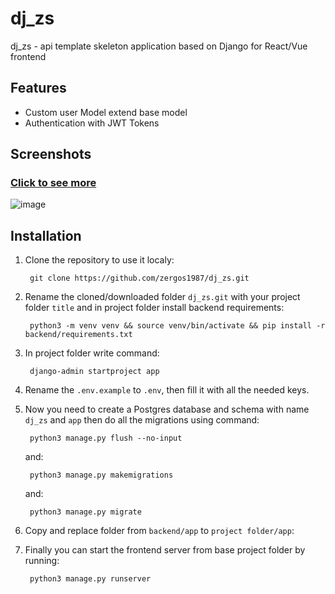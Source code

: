 # dj_zs

dj_zs - api template skeleton application based on Django for React/Vue frontend

## Features

- Custom user Model extend base model
- Authentication with JWT Tokens

## Screenshots

### [Click to see more](https://github.com/zergos1987/dj_zs/backend/app/media/screenshots)
![image](https://github.com/zergos1987/dj_zs/backend/app/media/screenshots/01.png)

## Installation

1. Clone the repository to use it localy:

        git clone https://github.com/zergos1987/dj_zs.git

2. Rename the cloned/downloaded folder `dj_zs.git` with your project folder `title` and in project folder install backend requirements:

        python3 -m venv venv && source venv/bin/activate && pip install -r backend/requirements.txt
        
3. In project folder write command:

        django-admin startproject app

4. Rename the `.env.example` to `.env`, then fill it with all the needed keys. 


5. Now you need to create a Postgres database and schema with name `dj_zs` and `app` then do all the migrations using command:

        python3 manage.py flush --no-input

    and:

        python3 manage.py makemigrations

    and:

        python3 manage.py migrate

6. Copy and replace folder from `backend/app` to `project folder/app`:


7. Finally you can start the frontend server from base project folder by running:

        python3 manage.py runserver
